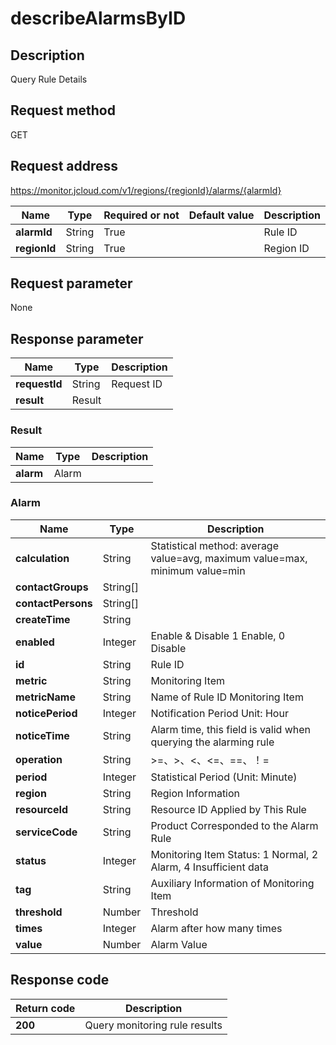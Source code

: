 # describeAlarmsByID


## Description
Query Rule Details

## Request method
GET

## Request address
https://monitor.jcloud.com/v1/regions/{regionId}/alarms/{alarmId}

|Name|Type|Required or not|Default value|Description|
|---|---|---|---|---|
|**alarmId**|String|True| |Rule ID|
|**regionId**|String|True| |Region ID|

## Request parameter
None


## Response parameter
|Name|Type|Description|
|---|---|---|
|**requestId**|String|Request ID|
|**result**|Result| |

### Result
|Name|Type|Description|
|---|---|---|
|**alarm**|Alarm| |
### Alarm
|Name|Type|Description|
|---|---|---|
|**calculation**|String|Statistical method: average value=avg, maximum value=max, minimum value=min|
|**contactGroups**|String[]| |
|**contactPersons**|String[]| |
|**createTime**|String| |
|**enabled**|Integer|Enable & Disable 1 Enable, 0 Disable|
|**id**|String|Rule ID|
|**metric**|String|Monitoring Item|
|**metricName**|String|Name of Rule ID Monitoring Item|
|**noticePeriod**|Integer|Notification Period Unit: Hour|
|**noticeTime**|String|Alarm time, this field is valid when querying the alarming rule|
|**operation**|String|>=、>、<、<=、==、！=|
|**period**|Integer|Statistical Period (Unit: Minute)|
|**region**|String|Region Information|
|**resourceId**|String|Resource ID Applied by This Rule|
|**serviceCode**|String|Product Corresponded to the Alarm Rule|
|**status**|Integer|Monitoring Item Status: 1 Normal, 2 Alarm, 4 Insufficient data|
|**tag**|String|Auxiliary Information of Monitoring Item|
|**threshold**|Number|Threshold|
|**times**|Integer|Alarm after how many times|
|**value**|Number|Alarm Value|

## Response code
|Return code|Description|
|---|---|
|**200**|Query monitoring rule results|
